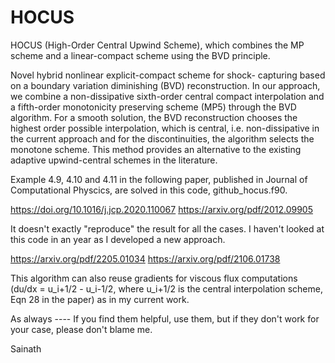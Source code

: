 # HOCUS



HOCUS (High-Order Central Upwind Scheme), which combines the MP scheme and a linear-compact scheme using the BVD principle.

Novel hybrid nonlinear explicit-compact scheme for shock- capturing based on a boundary variation diminishing (BVD) reconstruction. In our approach, we combine a non-dissipative sixth-order central compact interpolation and a fifth-order monotonicity preserving scheme (MP5) through the BVD algorithm. For a smooth solution, the BVD reconstruction chooses the highest order possible interpolation, which is central, i.e. non-dissipative in the current approach and for the discontinuities, the algorithm selects the monotone scheme. This method provides an alternative to the existing adaptive upwind-central schemes in the literature. 

Example 4.9, 4.10 and 4.11 in the following paper, published in Journal of Computational Physcics, are solved in this code, github_hocus.f90.


https://doi.org/10.1016/j.jcp.2020.110067
https://arxiv.org/pdf/2012.09905


It doesn't exactly "reproduce" the result for all the cases. I haven't looked at this code in an year as I developed a new approach. 

https://arxiv.org/pdf/2205.01034
https://arxiv.org/pdf/2106.01738

This algorithm can also reuse gradients for viscous flux computations (du/dx =  u_i+1/2 - u_i-1/2, where u_i+1/2 is the central interpolation scheme, Eqn 28 in the paper) as in my current work. 

As always ---- If you find them helpful, use them, but if they don't work for your case, please don't blame me.


Sainath
